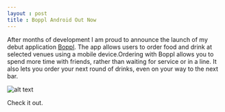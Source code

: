 ```yaml
---
layout : post
title : Boppl Android Out Now
---
```


After months of development I am proud to announce the launch of my debut application [Boppl](https://play.google.com/store/apps/details?id=me.boppl). The app allows users to order food and drink at selected venues using a mobile device.Ordering with Boppl allows you to spend more time with friends, rather than waiting for service or in a line. It also lets you order your next round of drinks, even on your way to the next bar.

![alt text](http://ed-george.github.io/img/boppl_phone.gif "Boppl Android")

Check it out.
